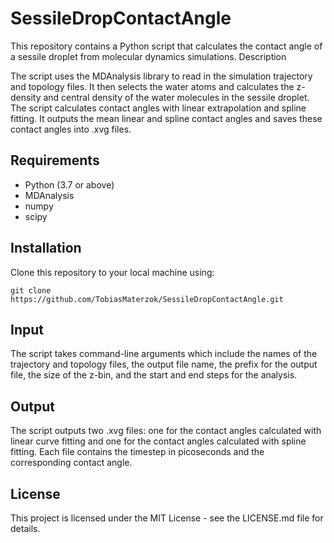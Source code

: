 # SessileDropContactAngle

This repository contains a Python script that calculates the contact angle of a sessile droplet from molecular dynamics simulations.
Description

The script uses the MDAnalysis library to read in the simulation trajectory and topology files. It then selects the water atoms and calculates the z-density and central density of the water molecules in the sessile droplet. The script calculates contact angles with linear extrapolation and spline fitting. It outputs the mean linear and spline contact angles and saves these contact angles into .xvg files.

## Requirements
 - Python (3.7 or above)
 - MDAnalysis
 - numpy
 - scipy

## Installation

Clone this repository to your local machine using:
```
git clone https://github.com/TobiasMaterzok/SessileDropContactAngle.git
```

## Input

The script takes command-line arguments which include the names of the trajectory and topology files, the output file name, the prefix for the output file, the size of the z-bin, and the start and end steps for the analysis.

## Output

The script outputs two .xvg files: one for the contact angles calculated with linear curve fitting and one for the contact angles calculated with spline fitting. Each file contains the timestep in picoseconds and the corresponding contact angle.

## License

This project is licensed under the MIT License - see the LICENSE.md file for details.
